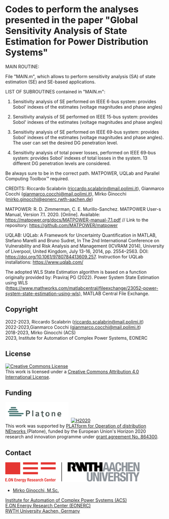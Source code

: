 # Codes to perform the analyses presented in the paper "Global Sensitivity Analysis of State Estimation for Power Distribution Systems"

MAIN ROUTINE: 

File "MAIN.m", which allows to perform sensitivity analysis (SA) of state estimation (SE) and SE-based applications. 

LIST OF SUBROUTINES contained in "MAIN.m":

1) Sensitivity analysis of SE performed on IEEE 6-bus system: provides Sobol' indexes of the estimates (voltage magnitudes and phase angles)

2) Sensitivity analysis of SE performed on IEEE 15-bus system: provides Sobol' indexes of the estimates (voltage magnitudes and phase angles)

3) Sensitivity analysis of SE performed on IEEE 69-bus system: provides Sobol' indexes of the estimates (voltage magnitudes and phase angles). The user can set the desired DG penetration level.

4) Sensitivity analysis of total power losses, performed on IEEE 69-bus system: provides Sobol' indexes of total losses in the system. 13 different DG penetration levels are considered.

Be always sure to be in the correct path. MATPOWER, UQLab and Parallel Computing Toolbox™ required.

CREDITS:
Riccardo Scalabrin (riccardo.scalabrin@mail.polimi.it), Gianmarco Cocchi (gianmarco.cocchi@mail.polimi.it), Mirko Ginocchi (mirko.ginocchi@eonerc.rwth-aachen.de)

MATPOWER: 
R. D. Zimmerman, C. E. Murillo-Sanchez. MATPOWER User-s Manual, Version 7.1. 2020. [Online]. Available: https://matpower.org/docs/MATPOWER-manual-7.1.pdf // Link to the repository: https://github.com/MATPOWER/matpower

UQLAB: 
UQLab: A Framework for Uncertainty Quantification in MATLAB, Stefano Marelli and Bruno Sudret, In The 2nd International Conference on Vulnerability and Risk Analysis and Management (ICVRAM 2014), University of Liverpool, United Kingdom, July 13-16, 2014, pp. 2554–2563. DOI: https://doi.org/10.1061/9780784413609.257. Instruction for UQLab installations: https://www.uqlab.com/  

The adopted WLS State Estimation algorithm is based on a function originally provided by: Praviraj PG (2022). Power System State Estimation using WLS (https://www.mathworks.com/matlabcentral/fileexchange/23052-power-system-state-estimation-using-wls), MATLAB Central File Exchange.


## Copyright
2022-2023, Riccardo Scalabrin (riccardo.scalabrin@mail.polimi.it) <br/>
2022-2023,Gianmarco Cocchi (gianmarco.cocchi@mail.polimi.it) <br/>
2018-2023, Mirko Ginocchi (ACS) <br/>
2023, Institute for Automation of Complex Power Systems, EONERC

## License

<a rel="license" href="http://creativecommons.org/licenses/by/4.0/"><img alt="Creative Commons License" style="border-width:0" src="https://i.creativecommons.org/l/by/4.0/88x31.png" /></a><br />This work is licensed under a <a rel="license" href="http://creativecommons.org/licenses/by/4.0/">Creative Commons Attribution 4.0 International License</a>.

## Funding
<img alt="PLATONE" style="border-width:0" src="docs/platone_logo.png" height="63"/></a>&nbsp; 
<a rel="funding" href="https://cordis.europa.eu/project/id/864300"><img alt="H2020" style="border-width:0" src="https://hyperride.eu/wp-content/uploads/2020/10/europa_flag_low.jpg" height="63"/></a><br />
This work was supported by <a rel="Platone" href="https://platone-h2020.eu/">PLATform for Operation of distribution NEtworks </a> (Platone), funded by the European Union's Horizon 2020 research and innovation programme under <a rel="H2020" href="https://cordis.europa.eu/project/id/864300"> grant agreement No. 864300</a>.

## Contact

[![EONERC ACS Logo](docs/eonerc_logo.png)](http://www.acs.eonerc.rwth-aachen.de)

- [Mirko Ginocchi, M.Sc.](mailto:mirko.ginocchi@eonerc.rwth-aachen.de)

[Institute for Automation of Complex Power Systems (ACS)](http://www.acs.eonerc.rwth-aachen.de)  
[E.ON Energy Research Center (EONERC)](http://www.eonerc.rwth-aachen.de)  
[RWTH University Aachen, Germany](http://www.rwth-aachen.de)
